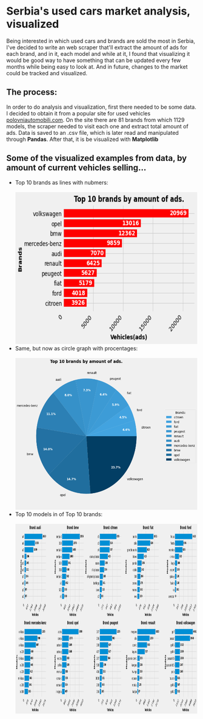 # Serbia's used cars market analysis, visualized
Being interested in which used cars and brands are sold the most in Serbia, I've decided to write an web scraper that'll extract the amount of ads for each brand, and in it, each model and while at it, I found that visualizing it would be good way to have something that can be updated every few months while being easy to look at. And in future, changes to the market could be tracked and visualized.

## The process:
In order to do analysis and visualization, first there needed to be some data. <br>
I decided to obtain it from a popular site for used vehicles [polovniautomobili.com](https://www.polovniautomobili.com).
On the site there are 81 brands from which 1129 models, the scraper needed to visit each one and extract total amount of ads.
Data is saved to an .csv file, which is later read and manipulated through **Pandas**. After that, it is be visualized with **Matplotlib**

## Some of the visualized examples from data, by amount of current vehicles selling...
<div>
<ul>
  <li>Top 10 brands as lines with nubmers:</li><br>
  <img src="plot_images/top10-brands-line.png", width="500", height="400"/>
  <li>Same, but now as circle graph with procentages:</li><br>
  <img src="plot_images/top10-brands-circle.png", width="500", height="400"/><br>
  <li>Top 10 models in of Top 10 brands:</li><br>
  <img src="plot_images/top10-brands-models.png", width="auto", height="500"/><br>
  </ul>
</div>

